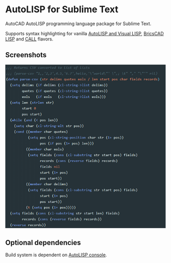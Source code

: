 # AutoLISP for Sublime Text

AutoCAD AutoLISP programming language package for Sublime Text.

Supports syntax highlighting for vanilla [AutoLISP and Visual LISP](http://help.autodesk.com/view/ACD/2017/ENU/?guid=GUID-49AAEA0E-C422-48C4-87F0-52FCA491BF2C), [BricsCAD LISP](https://www.bricsys.com/bricscad/help/en_US/CurVer/DevRef/source/Introduction.htm) and [CALL](https://github.com/divtiply/call) flavors.

## Screenshots

![Material](screenshots/material.png)

## Optional dependencies
Build system is dependent on [AutoLISP console](https://github.com/divtiply/autolisp-console).

